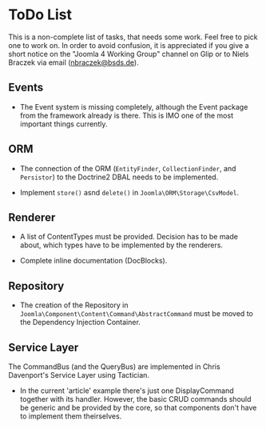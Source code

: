 # ToDo List

This is a non-complete list of tasks, that needs some work.
Feel free to pick one to work on. In order to avoid confusion,
it is appreciated if you give a short notice on the "Joomla 4 Working Group" channel on Glip
or to Niels Braczek via email (nbraczek@bsds.de).

## Events

  - The Event system is missing completely, although the Event package from the framework already is there.
    This is IMO one of the most important things currently.

## ORM

  - The connection of the ORM (`EntityFinder`, `CollectionFinder`, and `Persistor`) to the 
    Doctrine2 DBAL needs to be implemented.
    
  - Implement `store()` asnd `delete()` in `Joomla\ORM\Storage\CsvModel`.
    
## Renderer

  - A list of ContentTypes must be provided. Decision has to be made about, which types have to be
    implemented by the renderers.
    
  - Complete inline documentation (DocBlocks).
    
## Repository

  - The creation of the Repository in `Joomla\Component\Content\Command\AbstractCommand` 
    must be moved to the Dependency Injection Container.

## Service Layer

The CommandBus (and the QueryBus) are implemented in Chris Davenport's Service Layer using Tactician.

  - In the current 'article' example there's just one DisplayCommand together with its handler.
    However, the basic CRUD commands should be generic and be provided by the core,
    so that components don't have to implement them theirselves.
